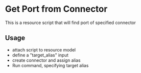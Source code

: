 # Get Port from Connector
This is a resource script that will find port of specified connector

## Usage
- attach script to resource model
- define a "target_alias" input
- create connector and assign alias
- Run command, specifying target alias